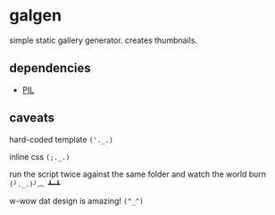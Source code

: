 # galgen
simple static gallery generator. creates thumbnails.

## dependencies

- [PIL](http://pythonware.com/products/pil/) 
 
## caveats

hard-coded template `('._.)`

inline css `(;._.)`

run the script twice against the same folder and watch the world burn `(╯._.)╯︵ ┻━┻`

w-wow dat design is amazing! `(^_^)`
